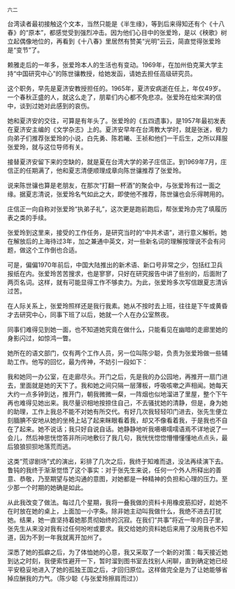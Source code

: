     六二 

   台湾读者最初接触这个文本，当然只能是《半生缘》，等到后来得知还有个《十八春》的“原本”，都感觉受到强烈冲击。因为他们心目中的张爱玲，是以《秧歌》树立起偶像地位的，再看到《十八春》里居然有赞美“光明”云云，简直觉得张爱玲是“变节”了。

   赖雅走后的一年多，张爱玲本人的生活也有变动。1969年，在加州伯克莱大学主持“中国研究中心”的陈世骧教授，给她发函，请她去担任高级研究员。

   这个职务，早先是夏济安教授担任的。1965年，夏济安病逝在任上，年仅49岁。一个春秋正盛的人，就这么走了，朋辈们内心都不免悲凉。张爱玲在给宋淇的信中，谈到过她对此感到的哀伤。

   她和夏济安的交往，可算是有年头了。张爱玲的《五四遗事》，是1957年最初发表在夏济安主编的《文学杂志》上的。夏济安早年在台湾教大学时，就是张迷，极力向弟子们推荐张爱玲的小说，白先勇、陈若曦、王祯和他们一干后生，之所以拜服张爱玲，就与这位导师有关。

   接替夏济安留下来的空缺的，就是夏在台湾大学的弟子庄信正。到1969年7月，庄信正的任期满了，他和夏志清便顺理成章向陈世骧推荐了张爱玲。

   说来陈世骧也算是老朋友，在那次“打翻一杯酒”的聚会中，与张爱玲有过一面之缘。据夏志清说，张爱玲名气如此之大，即使他不推荐，陈世骧也会乐得聘用的。

   庄信正一向自称对张爱玲“执弟子礼”，这次更是跑前跑后，帮张爱玲办完了填履历表之类的手续。

   张爱玲到这里来，接受的工作任务，是研究当时的“中共术语”，进行意义解析。她在解放后的上海待过3年，加之兼通中英文，对一些新名词的理解按理说不会有问题，做这个工作倒也合适。

   可是，偏偏1970年前后，中国大陆推出的新术语、新口号非常之少，包括红卫兵报纸在内。张爱玲苦苦搜求，也是寥寥，只好在研究报告中讲了些别的，后面附了两页名词。这样，就有可能显得工作不够卖力。为此，张爱玲多次写信跟夏志清诉过苦。

   在人际关系上，张爱玲照样还是我行我素。她从不按时去上班，往往是下午或黄昏才去研究中心，同事下班了以后，她就一个人在办公室熬夜。

   同事们难得见到她一面，也不知道她究竟在做什么，只能看见在幽暗的走廊里她的身影闪过，如惊鸿一瞥。

   她所在的语文部门，仅有两个工作人员，另一位叫陈少聪，负责为张爱玲做一些辅助工作。他写的回忆，最为传神，不妨引一段如下：

   我和她同一办公室，在走廊尽头。开门之后，先是我的办公园地，再推开一扇门进去，里面就是她的天下了。我和她之间只隔一层薄板，呼吸咳嗽之声相闻。她每天大约一点多钟到达，推开门，朝我微微一粲，一阵烟也似地溜进了里屋，整个下午再也难得见她出来。我尽量识相地按捺住自己，不去骚扰她的清静，但是，身为她的助理，工作上我总不能不对她有所交代。有好几次我轻轻叩门进去，张先生便立刻腼腆不安地从她的坐椅上站了起来眯眼看着我，却又不像看着我，于是我也不自在了起来。她不说话；我只好自说自话。她静静地听我嗫嗫嚅嚅语焉不详地说了一会儿，然后神思恍惚答非所问地敷衍了我几句，我恍恍惚惚懵懵懂懂地点点头，最后狼狼狈狈地落荒而逃。

   这类“荒谬剧场”式的演出，彩排了几次之后，我终于知难而退，没法再续演下去。鲁钝的我终于渐渐觉悟了这个事实：对于张先生来说，任何一个外人所释出的善意、恭敬，乃至期望与她沟通的意图，对她都是一种精神的负担和心理的压力。至少那一个时期的她确是如此。

   从此我改变了做法。每过几个星期，我将一叠我做的资料卡用橡皮筋扣好，趁她不在时放在她的桌上，上面加一小字条。除非她主动叫我做什么，我绝不进去打扰她。结果，她一直坚持着她那贯彻始终的沉寂。在我们“共事”将近一年的日子里，张先生从来没对我有过任何吩咐或要求。我交给她的资料她后来用了没用我也不知道，因为不到一年我就离开加州了。

   深悉了她的孤癖之后，为了体恤她的心意，我又采取了一个新的对策：每天接近她到达之时刻，我便索性避开一下，暂时溜到图书室去找别人闲聊，直到确定她已经平安稳妥地进入了她的孤独王国之后，才回归原位。这样做完全是为了让她能够省掉应酬我的力气。（陈少聪《与张爱玲擦肩而过》）


